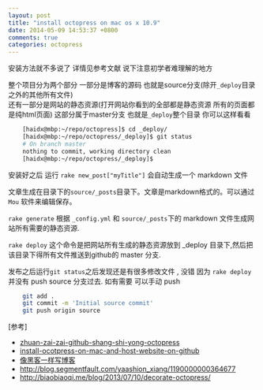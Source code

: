 ```yaml
---
layout: post
title: "install octopress on mac os x 10.9"
date: 2014-05-09 14:53:37 +0800
comments: true
categories: octopress
---
```


安装方法就不多说了 详情见参考文献 说下注意初学者难理解的地方

整个项目分为两个部分 一部分是博客的源码 也就是source分支(除开`_deploy`目录之外的其他所有文件)  
还有一部分是网站的静态资源(打开网站你看到的全部都是静态资源 所有的页面都是纯html页面) 这部分属于master分支 也就是`_deploy`整个目录 你可以这样看看

```bash
	[haidx@mbp:~/repo/octopress]$ cd _deploy/
	[haidx@mbp:~/repo/octopress/_deploy]$ git status
	# On branch master
	nothing to commit, working directory clean
	[haidx@mbp:~/repo/octopress/_deploy]$
```

安装好之后 运行 `rake new_post["myTitle"]` 会自动生成一个 markdown 文件

文章生成在目录下的`source/_posts`目录下。文章是markdown格式的。可以通过 `Mou` 软件来编辑保存。

`rake generate` 根据 `_config.yml` 和 `source/_posts`下的 markdown 文件生成网站所有需要的静态资源.

`rake deploy` 这个命令是把网站所有生成的静态资源放到 _deploy 目录下,然后把该目录下得所有文件推送到github的 master 分支.

发布之后运行`git status`之后发现还是有很多修改文件 , 没错 因为 `rake deploy ` 并没有 push source 分支过去. 如有需要 可以手动 push

```bash
	git add .
	git commit -m 'Initial source commit'
	git push origin source
```

[参考]

- [zhuan-zai-zai-github-shang-shi-yong-octopress](http://yang3wei.github.io/blog/2013/01/28/zhuan-zai-zai-github-shang-shi-yong-octopress/)
- [install-ocotpress-on-mac-and-host-website-on-github](http://www.ikitweb.com/blog/2014/04/11/install-ocotpress-on-mac-and-host-website-on-github/)
- [像黑客一样写博客](http://blog.csdn.net/jackystudio/article/details/16353865)
- http://blog.segmentfault.com/yaashion_xiang/1190000000364677
- http://biaobiaoqi.me/blog/2013/07/10/decorate-octopress/
